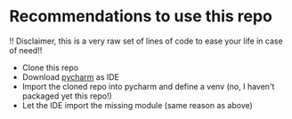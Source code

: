 # Recommendations to use this repo
!! Disclaimer, this is a very raw set of lines of code to ease your life in case of need!!
* Clone this repo
* Download [pycharm](https://www.jetbrains.com/pycharm/) as IDE
* Import the cloned repo into pycharm and define a venv (no, I haven't packaged yet this repo!)
* Let the IDE import the missing module (same reason as above)

